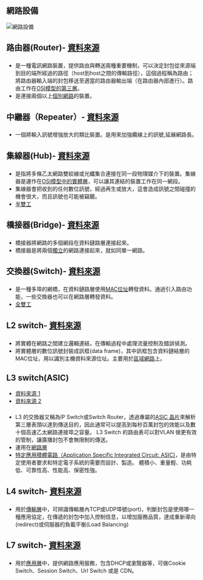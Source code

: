 ## 網路設備

![網路設備](https://user-images.githubusercontent.com/91168069/138025692-d365b6a0-9c17-4f4f-a843-13af720cd9f7.png)

## 路由器(Router)- [資料來源](https://zh.wikipedia.org/wiki/%E8%B7%AF%E7%94%B1%E5%99%A8)

###
- 是一種電訊網路裝置，提供路由與轉送兩種重要機制，可以決定封包從來源端到目的端所經過的路徑（host到host之間的傳輸路徑），這個過程稱為路由；將路由器輸入端的封包移送至適當的路由器輸出端（在路由器內部進行）。路由工作在[OSI模型的第三層]()。
- 是連接兩個以上[個別網路]()的裝置。

## 中繼器（Repeater）- [資料來源](https://zh.wikipedia.org/wiki/%E4%B8%AD%E7%BB%A7%E5%99%A8)

###
- 一個將輸入訊號增強放大的類比裝置。是用來加強纜線上的訊號,延展網路長。

## 集線器(Hub)- [資料來源](https://zh.wikipedia.org/wiki/%E9%9B%86%E7%B7%9A%E5%99%A8)

###
- 是指將多條乙太網路雙絞線或光纖集合連接在同一段物理媒介下的裝置。集線器是運作在[OSI模型中的實體層]()，可以讓其連結的裝置工作在同一網段。
- 集線器會把收到的任何數位訊號，經過再生或放大，這會造成訊號之間碰撞的機會很大，而且訊號也可能被竊聽。
- [半雙工]()

## 橋接器(Bridge)- [資料來源](https://zh.wikipedia.org/wiki/%E6%A9%8B%E6%8E%A5%E5%99%A8)

###
- 橋接器將網路的多個網段在資料鏈路層連接起來。
- 橋接器是將兩個[獨立]()的網路連接起來，就如同單一網路。

## 交換器(Switch)- [資料來源](https://zh.wikipedia.org/wiki/%E7%B6%B2%E8%B7%AF%E4%BA%A4%E6%8F%9B%E5%99%A8)

###
- 是一種多埠的網橋，在資料鏈路層使用[MAC位址]()轉發資料。通過引入路由功能，一些交換器也可以在網路層轉發資料。
- [全雙工]()

## L2 switch- [資料來源](https://home.gamer.com.tw/creationDetail.php?sn=4247878)

###
- 將實體在網路之間建立邏輯連結，在傳輸過程中處理流量控制及錯誤偵測。
- 將實體層的數位訊號封裝成訊框(data frame)，其中訊框包含資料鏈結層的MAC位址，用以識別主機資料來源位址。主要用於[區域網路]()上。

## L3 switch(ASIC)
- [資料來源 1](https://zh.wikipedia.org/wiki/%E7%89%B9%E6%AE%8A%E6%87%89%E7%94%A8%E7%A9%8D%E9%AB%94%E9%9B%BB%E8%B7%AF)  
- [資料來源 2](https://home.gamer.com.tw/creationDetail.php?sn=4247878)

### 
- L3 的交換器又稱為IP Switch或Switch Router，透過專屬的[ASIC 晶片]()來解析第三層表頭以達到傳送目的，因此通常可以提高到每秒百萬封包的效能以及數十個高速乙太網路連接埠之容量。 L3 Switch 的路由表可以對VLAN 做更有效的管制，讓廣播封包不會無限制的傳送。
- 運用在[網路層]()
- [特定應用積體電路（Application Specific Integrated Circuit: ASIC)]()，是由特定使用者要求和特定電子系統的需要而設計、製造。 體積小、重量輕、功耗低、可靠性高、性能高、保密性強。

## L4 switch- [資料來源](https://home.gamer.com.tw/creationDetail.php?sn=4247878)

###
- 用於[傳輸層]()中，可辨識傳輸層內TCP或UDP埠號(port)，判斷封包是使用哪一種應用協定，在傳遞的封包中加入控制信息，以增加服務品質，達成重新導向(redirect)或伺服器的負載平衡(Load Balancing)

## L7 switch- [資料來源](https://home.gamer.com.tw/creationDetail.php?sn=4247878)

###
- 用於[應用層]()中，提供網路應用服務，包含DHCP或瀏覽器等，可做Cookie Switch、Session Switch、Url Switch 或是 CDN。

